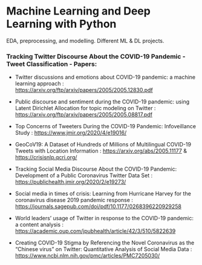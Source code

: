 # Machine Learning and Deep Learning with Python
EDA, preprocessing, and modelling. Different ML &amp; DL projects.

### Tracking Twitter Discourse About the COVID-19 Pandemic - Tweet Classification - Papers:

- Twitter discussions and emotions about COVID-19 pandemic: a machine learning approach : https://arxiv.org/ftp/arxiv/papers/2005/2005.12830.pdf

- Public discourse and sentiment during the COVID-19 pandemic: using Latent Dirichlet Allocation for topic modeling on Twitter : https://arxiv.org/ftp/arxiv/papers/2005/2005.08817.pdf

- Top Concerns of Tweeters During the COVID-19 Pandemic: Infoveillance Study : https://www.jmir.org/2020/4/e19016/

- GeoCoV19: A Dataset of Hundreds of Millions of Multilingual COVID-19 Tweets with Location Information : https://arxiv.org/abs/2005.11177 & https://crisisnlp.qcri.org/

- Tracking Social Media Discourse About the COVID-19 Pandemic: Development of a Public Coronavirus Twitter Data Set : https://publichealth.jmir.org/2020/2/e19273/

- Social media in times of crisis: Learning from Hurricane Harvey for the coronavirus disease 2019 pandemic response : https://journals.sagepub.com/doi/pdf/10.1177/0268396220929258

- World leaders’ usage of Twitter in response to the COVID-19 pandemic: a content analysis : https://academic.oup.com/jpubhealth/article/42/3/510/5822639

- Creating COVID-19 Stigma by Referencing the Novel Coronavirus as the “Chinese virus” on Twitter: Quantitative Analysis of Social Media Data : https://www.ncbi.nlm.nih.gov/pmc/articles/PMC7205030/
